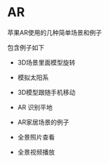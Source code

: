 # AR
苹果AR使用的几种简单场景和例子

包含例子如下

*  3D场景里面模型旋转

*  模拟太阳系

*  3D模型跟随手机移动

*  AR 识别平地

*  AR家居场景的例子

*  全景照片查看

*  全景视频播放
